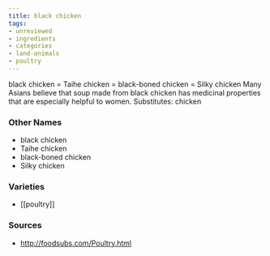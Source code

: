 ```yaml
---
title: black chicken
tags:
- unreviewed
- ingredients
- categories
- land-animals
- poultry
---
```

black chicken = Taihe chicken = black-boned chicken = Silky chicken Many Asians believe that soup made from black chicken has medicinal properties that are especially helpful to women. Substitutes: chicken

### Other Names

* black chicken
* Taihe chicken
* black-boned chicken
* Silky chicken

### Varieties

* [[poultry]]

### Sources
* http://foodsubs.com/Poultry.html
